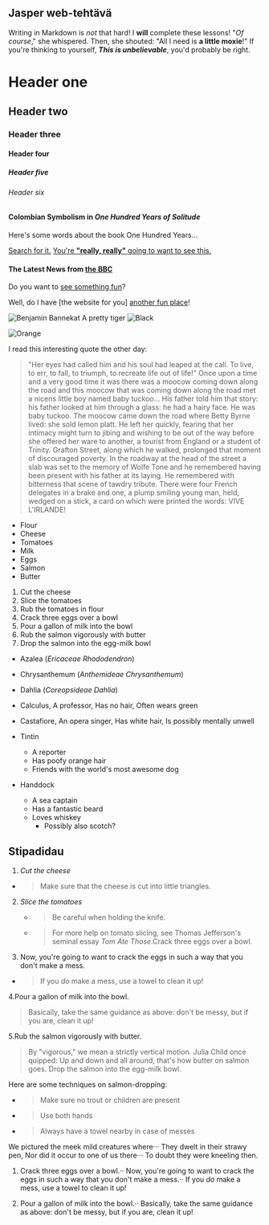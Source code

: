 ## Jasper web-tehtävä
Writing in Markdown is _not_ that hard!
I **will** complete these lessons!
"_Of course_," she whispered. Then, she shouted: "All I need is **a little moxie**!"
If you're thinking to yourself, **_This is unbelievable_**, you'd probably be right.
# Header one
## Header two
### Header three
#### Header four
##### Header five
###### Header six
#### Colombian Symbolism in _One Hundred Years of Solitude_

Here's some words about the book One Hundred Years...

[Search for it.](https://www.google.com)
[You're **"really, really"** going to want to see this.](https://www.dailykitten.com) 
#### The Latest News from [the BBC](https://www.bbc.com/news)
Do you want to [see something fun][a fun place]?

Well, do I have [the website for you] [another fun place]!

 [a fun place]: https://www.zombo.com
 [another fun place]: https://www.stumbleupon.com
![Benjamin Bannekat](https://octodex.github.com/images/bannekat.png)
A pretty tiger
![Black]

![Orange]

[Black]: https://upload.wikimedia.org/wikipedia/commons/a/a3/81_INF_DIV_SSI.jpg
[Orange]: https://icons.iconarchive.com/icons/google/noto-emoji-animals-nature/256/22221-cat-icon.png 
I read this interesting quote the other day:

>"Her eyes had called him and his soul had leaped at the call. To live, to err, to fall, to triumph, to recreate life out of life!"
>Once upon a time and a very good time it was there was a moocow coming down along the road and this moocow that was coming down along the road met a nicens little boy named baby tuckoo...
>His father told him that story: his father looked at him through a glass: he had a hairy face.
>He was baby tuckoo. The moocow came down the road where Betty Byrne lived: she sold lemon platt.
>He left her quickly, fearing that her intimacy might turn to jibing and wishing to be out of the way before she offered her ware to another, a tourist from England or a student of Trinity. Grafton Street, along which he walked, prolonged that moment of discouraged poverty. In the roadway at the head of the street a slab was set to the memory of Wolfe Tone and he remembered having been present with his father at its laying. He remembered with bitterness that scene of tawdry tribute. There were four French delegates in a brake and one, a plump smiling young man, held, wedged on a stick, a card on which were printed the words: VIVE L'IRLANDE!

* Flour
* Cheese 
* Tomatoes
* Milk
* Eggs
* Salmon
* Butter 

1. Cut the cheese 
2. Slice the tomatoes 
3. Rub the tomatoes in flour
4. Crack three eggs over a bowl
5. Pour a gallon of milk into the bowl
6. Rub the salmon vigorously with butter
7. Drop the salmon into the egg-milk bowl

* Azalea (_Ericaceae Rhododendron_)
* Chrysanthemum (_Anthemideae Chrysanthemum_)
* Dahlia (_Coreopsideae Dahlia_)

* Calculus, A professor, Has no hair, Often wears green
* Castafiore, An opera singer, Has white hair, Is possibly mentally unwell

* Tintin
  * A reporter
  * Has poofy orange hair
  * Friends with the world's most awesome dog

* Handdock
  * A sea captain
  * Has a fantastic beard
  * Loves whiskey
    * Possibly also scotch?

## Stipadidau

1. _Cut the cheese_
  * >Make sure that the cheese is cut into little triangles.

2. _Slice the tomatoes_
   * >Be careful when holding the knife.
   * >For more help on tomato slicing, see Thomas Jefferson's seminal essay _Tom Ate Those_.Crack three eggs over a bowl.

3. Now, you're going to want to crack the eggs in such a way that you don't make a mess.
 * >If you _do_ make a mess, use a towel to clean it up!

4.Pour a gallon of milk into the bowl.
>Basically, take the same guidance as above: don't be messy, but if you are, clean it up!

5.Rub the salmon vigorously with butter.
>By "vigorous," we mean a strictly vertical motion. Julia Child once quipped:
> Up and down and all around, that's how butter on salmon goes.
Drop the salmon into the egg-milk bowl.

   Here are some techniques on salmon-dropping:

   * >Make sure no trout or children are present
   * >Use both hands
   * >Always have a towel nearby in case of messes


We pictured the meek mild creatures where···
They dwelt in their strawy pen,
Nor did it occur to one of us there···
To doubt they were kneeling then.

 1. Crack three eggs over a bowl.··
Now, you're going to want to crack the eggs in such a way that you don't make a mess.··
If you _do_ make a mess, use a towel to clean it up!

2. Pour a gallon of milk into the bowl.··
Basically, take the same guidance as above: don't be messy, but if you are, clean it up!

